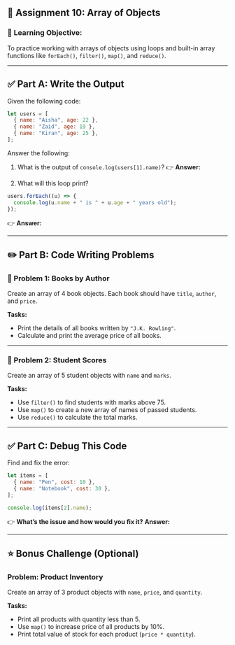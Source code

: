 ## 📝 Assignment 10: Array of Objects

### 🎯 **Learning Objective:**

To practice working with arrays of objects using loops and built-in array functions like `forEach()`, `filter()`, `map()`, and `reduce()`.

---

## ✅ **Part A: Write the Output**

Given the following code:

```javascript
let users = [
  { name: "Aisha", age: 22 },
  { name: "Zaid", age: 19 },
  { name: "Kiran", age: 25 },
];
```

Answer the following:

1. What is the output of `console.log(users[1].name)`?
   👉 **Answer:**

2. What will this loop print?

```javascript
users.forEach((u) => {
  console.log(u.name + " is " + u.age + " years old");
});
```

👉 **Answer:**

---

## ✏️ **Part B: Code Writing Problems**

### 🧩 Problem 1: Books by Author

Create an array of 4 book objects. Each book should have `title`, `author`, and `price`.

**Tasks:**

- Print the details of all books written by `"J.K. Rowling"`.
- Calculate and print the average price of all books.

---

### 🧩 Problem 2: Student Scores

Create an array of 5 student objects with `name` and `marks`.

**Tasks:**

- Use `filter()` to find students with marks above 75.
- Use `map()` to create a new array of names of passed students.
- Use `reduce()` to calculate the total marks.

---

## ✅ **Part C: Debug This Code**

Find and fix the error:

```javascript
let items = [
  { name: "Pen", cost: 10 },
  { name: "Notebook", cost: 30 },
];

console.log(items[2].name);
```

👉 **What’s the issue and how would you fix it?**
**Answer:**

---

## ⭐ Bonus Challenge (Optional)

### Problem: Product Inventory

Create an array of 3 product objects with `name`, `price`, and `quantity`.

**Tasks:**

- Print all products with quantity less than 5.
- Use `map()` to increase price of all products by 10%.
- Print total value of stock for each product (`price * quantity`).
